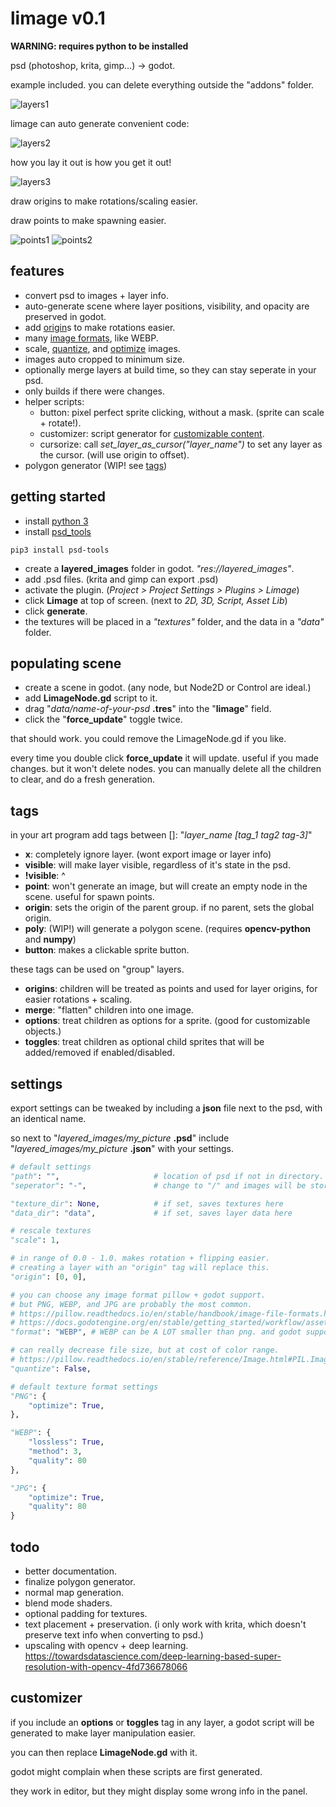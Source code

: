 
# limage v0.1

**WARNING: requires python to be installed**

psd (photoshop, krita, gimp...) -> godot.

example included. you can delete everything outside the "addons" folder.

![layers1](./readme_images/layers1.png)

limage can auto generate convenient code:

![layers2](./readme_images/layers2.png)

how you lay it out is how you get it out!

![layers3](./readme_images/layers3.png)

draw origins to make rotations/scaling easier.

draw points to make spawning easier.

![points1](./readme_images/points1.png)
![points2](./readme_images/points2.png)

## features

- convert psd to images + layer info.
- auto-generate scene where layer positions, visibility, and opacity are preserved in godot.
- add [origin](#tags)s to make rotations easier.
- many [image formats](https://pillow.readthedocs.io/en/stable/handbook/image-file-formats.html), like WEBP.
- scale, [quantize](https://pillow.readthedocs.io/en/stable/reference/Image.html#PIL.Image.Image.quantize), and [optimize](#settings) images.
- images auto cropped to minimum size.
- optionally merge layers at build time, so they can stay seperate in your psd.
- only builds if there were changes.
- helper scripts:
	- button: pixel perfect sprite clicking, without a mask. (sprite can scale + rotate!).
	- customizer: script generator for [customizable content](#customizer).
	- cursorize: call *set_layer_as_cursor("layer_name")* to set any layer as the cursor. (will use origin to offset).
- polygon generator (WIP! see [tags](#tags))


## getting started

- install [python 3](https://www.python.org/downloads/)
- install [psd_tools](https://psd-tools.readthedocs.io/en/latest/)

```
pip3 install psd-tools

```
- create a **layered_images** folder in godot. *"res://layered_images"*.
- add .psd files. (krita and gimp can export .psd)
- activate the plugin. (*Project > Project Settings > Plugins > Limage*)
- click **Limage** at top of screen. (next to *2D, 3D, Script, Asset Lib*)
- click **generate**.
- the textures will be placed in a *"textures"* folder, and the data in a *"data"* folder.


## populating scene

- create a scene in godot. (any node, but Node2D or Control are ideal.)
- add **LimageNode.gd** script to it.
- drag "*data/name-of-your-psd* **.tres**" into the "**limage**" field.
- click the "**force_update**" toggle twice.

that should work. you could remove the LimageNode.gd if you like.

every time you double click **force_update** it will update. useful if you made changes. but it won't delete nodes. you can manually delete all the children to clear, and do a fresh generation.


## tags

in your art program add tags between []: "*layer_name [tag_1 tag2 tag-3]*"

- **x**: completely ignore layer. (wont export image or layer info)
- **visible**: will make layer visible, regardless of it's state in the psd.
- **!visible**: ^
- **point**: won't generate an image, but will create an empty node in the scene. useful for spawn points.
- **origin**: sets the origin of the parent group. if no parent, sets the global origin.
- **poly**: (WIP!) will generate a polygon scene. (requires **opencv-python** and **numpy**)
- **button**: makes a clickable sprite button.

these tags can be used on "group" layers.

- **origins**: children will be treated as points and used for layer origins, for easier rotations + scaling.
- **merge**: "flatten" children into one image.
- **options**: treat children as options for a sprite. (good for customizable objects.)
- **toggles**: treat children as optional child sprites that will be added/removed if enabled/disabled.


## settings

export settings can be tweaked by including a **json** file next to the psd, with an identical name.

so next to "*layered_images/my_picture* **.psd**" include "*layered_images/my_picture* **.json**" with your settings.

```python
# default settings
"path": "",						# location of psd if not in directory. (not implemented yet)
"seperator": "-",				# change to "/" and images will be stored in subfolders instead.

"texture_dir": None,			# if set, saves textures here
"data_dir": "data",				# if set, saves layer data here

# rescale textures
"scale": 1,

# in range of 0.0 - 1.0. makes rotation + flipping easier.
# creating a layer with an "origin" tag will replace this. 
"origin": [0, 0],

# you can choose any image format pillow + godot support.
# but PNG, WEBP, and JPG are probably the most common.
# https://pillow.readthedocs.io/en/stable/handbook/image-file-formats.html
# https://docs.godotengine.org/en/stable/getting_started/workflow/assets/importing_images.html
"format": "WEBP", # WEBP can be A LOT smaller than png. and godot supports it.

# can really decrease file size, but at cost of color range.
# https://pillow.readthedocs.io/en/stable/reference/Image.html#PIL.Image.Image.quantize
"quantize": False,

# default texture format settings
"PNG": {
	"optimize": True,
},

"WEBP": {
	"lossless": True,
	"method": 3,
	"quality": 80
},

"JPG": {
	"optimize": True,
	"quality": 80
}
```

## todo
- better documentation.
- finalize polygon generator.
- normal map generation.
- blend mode shaders.
- optional padding for textures.
- text placement + preservation. (i only work with krita, which doesn't preserve text info when converting to psd.)
- upscaling with opencv + deep learning. https://towardsdatascience.com/deep-learning-based-super-resolution-with-opencv-4fd736678066


## customizer

if you include an **options** or **toggles** tag in any layer, a godot script will be generated to make layer manipulation easier.

you can then replace **LimageNode.gd** with it.

godot might complain when these scripts are first generated.

they work in editor, but they might display some wrong info in the panel.
